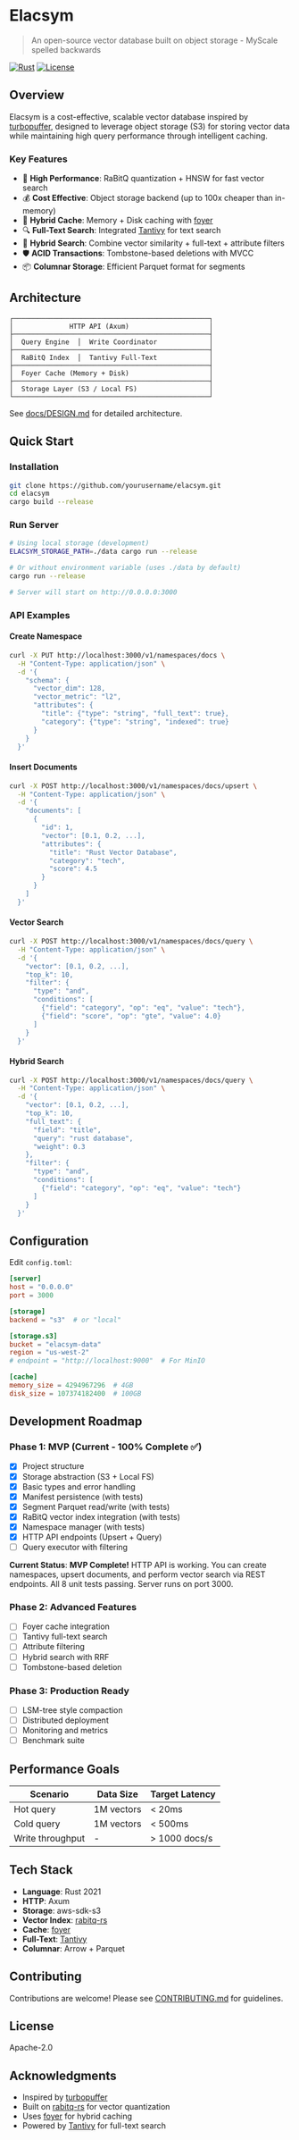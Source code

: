 # Elacsym

> An open-source vector database built on object storage - MyScale spelled backwards

[![Rust](https://img.shields.io/badge/rust-1.75+-orange.svg)](https://www.rust-lang.org/)
[![License](https://img.shields.io/badge/license-Apache--2.0-blue.svg)](LICENSE)

## Overview

Elacsym is a cost-effective, scalable vector database inspired by [turbopuffer](https://turbopuffer.com), designed to leverage object storage (S3) for storing vector data while maintaining high query performance through intelligent caching.

### Key Features

- 🚀 **High Performance**: RaBitQ quantization + HNSW for fast vector search
- 💰 **Cost Effective**: Object storage backend (up to 100x cheaper than in-memory)
- 🔄 **Hybrid Cache**: Memory + Disk caching with [foyer](https://github.com/foyer-rs/foyer)
- 🔍 **Full-Text Search**: Integrated [Tantivy](https://github.com/quickwit-oss/tantivy) for text search
- 🎯 **Hybrid Search**: Combine vector similarity + full-text + attribute filters
- 🛡️ **ACID Transactions**: Tombstone-based deletions with MVCC
- 📦 **Columnar Storage**: Efficient Parquet format for segments

## Architecture

```
┌─────────────────────────────────────────────────┐
│              HTTP API (Axum)                    │
├─────────────────────────────────────────────────┤
│  Query Engine  │  Write Coordinator             │
├─────────────────────────────────────────────────┤
│  RaBitQ Index  │  Tantivy Full-Text             │
├─────────────────────────────────────────────────┤
│  Foyer Cache (Memory + Disk)                    │
├─────────────────────────────────────────────────┤
│  Storage Layer (S3 / Local FS)                  │
└─────────────────────────────────────────────────┘
```

See [docs/DESIGN.md](docs/DESIGN.md) for detailed architecture.

## Quick Start

### Installation

```bash
git clone https://github.com/yourusername/elacsym.git
cd elacsym
cargo build --release
```

### Run Server

```bash
# Using local storage (development)
ELACSYM_STORAGE_PATH=./data cargo run --release

# Or without environment variable (uses ./data by default)
cargo run --release

# Server will start on http://0.0.0.0:3000
```

### API Examples

#### Create Namespace

```bash
curl -X PUT http://localhost:3000/v1/namespaces/docs \
  -H "Content-Type: application/json" \
  -d '{
    "schema": {
      "vector_dim": 128,
      "vector_metric": "l2",
      "attributes": {
        "title": {"type": "string", "full_text": true},
        "category": {"type": "string", "indexed": true}
      }
    }
  }'
```

#### Insert Documents

```bash
curl -X POST http://localhost:3000/v1/namespaces/docs/upsert \
  -H "Content-Type: application/json" \
  -d '{
    "documents": [
      {
        "id": 1,
        "vector": [0.1, 0.2, ...],
        "attributes": {
          "title": "Rust Vector Database",
          "category": "tech",
          "score": 4.5
        }
      }
    ]
  }'
```

#### Vector Search

```bash
curl -X POST http://localhost:3000/v1/namespaces/docs/query \
  -H "Content-Type: application/json" \
  -d '{
    "vector": [0.1, 0.2, ...],
    "top_k": 10,
    "filter": {
      "type": "and",
      "conditions": [
        {"field": "category", "op": "eq", "value": "tech"},
        {"field": "score", "op": "gte", "value": 4.0}
      ]
    }
  }'
```

#### Hybrid Search

```bash
curl -X POST http://localhost:3000/v1/namespaces/docs/query \
  -H "Content-Type: application/json" \
  -d '{
    "vector": [0.1, 0.2, ...],
    "top_k": 10,
    "full_text": {
      "field": "title",
      "query": "rust database",
      "weight": 0.3
    },
    "filter": {
      "type": "and",
      "conditions": [
        {"field": "category", "op": "eq", "value": "tech"}
      ]
    }
  }'
```

## Configuration

Edit `config.toml`:

```toml
[server]
host = "0.0.0.0"
port = 3000

[storage]
backend = "s3"  # or "local"

[storage.s3]
bucket = "elacsym-data"
region = "us-west-2"
# endpoint = "http://localhost:9000"  # For MinIO

[cache]
memory_size = 4294967296  # 4GB
disk_size = 107374182400  # 100GB
```

## Development Roadmap

### Phase 1: MVP (Current - 100% Complete ✅)
- [x] Project structure
- [x] Storage abstraction (S3 + Local FS)
- [x] Basic types and error handling
- [x] Manifest persistence (with tests)
- [x] Segment Parquet read/write (with tests)
- [x] RaBitQ vector index integration (with tests)
- [x] Namespace manager (with tests)
- [x] HTTP API endpoints (Upsert + Query)
- [ ] Query executor with filtering

**Current Status**: **MVP Complete!** HTTP API is working. You can create namespaces, upsert documents, and perform vector search via REST endpoints. All 8 unit tests passing. Server runs on port 3000.

### Phase 2: Advanced Features
- [ ] Foyer cache integration
- [ ] Tantivy full-text search
- [ ] Attribute filtering
- [ ] Hybrid search with RRF
- [ ] Tombstone-based deletion

### Phase 3: Production Ready
- [ ] LSM-tree style compaction
- [ ] Distributed deployment
- [ ] Monitoring and metrics
- [ ] Benchmark suite

## Performance Goals

| Scenario | Data Size | Target Latency |
|----------|-----------|----------------|
| Hot query | 1M vectors | < 20ms |
| Cold query | 1M vectors | < 500ms |
| Write throughput | - | > 1000 docs/s |

## Tech Stack

- **Language**: Rust 2021
- **HTTP**: Axum
- **Storage**: aws-sdk-s3
- **Vector Index**: [rabitq-rs](https://github.com/lqhl/rabitq-rs)
- **Cache**: [foyer](https://github.com/foyer-rs/foyer)
- **Full-Text**: [Tantivy](https://github.com/quickwit-oss/tantivy)
- **Columnar**: Arrow + Parquet

## Contributing

Contributions are welcome! Please see [CONTRIBUTING.md](CONTRIBUTING.md) for guidelines.

## License

Apache-2.0

## Acknowledgments

- Inspired by [turbopuffer](https://turbopuffer.com)
- Built on [rabitq-rs](https://github.com/lqhl/rabitq-rs) for vector quantization
- Uses [foyer](https://github.com/foyer-rs/foyer) for hybrid caching
- Powered by [Tantivy](https://github.com/quickwit-oss/tantivy) for full-text search
